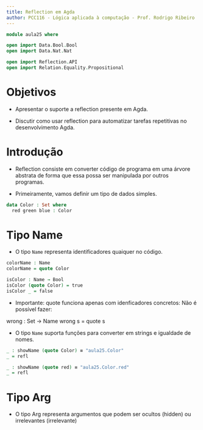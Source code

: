 ```yaml
---
title: Reflection em Agda
author: PCC116 - Lógica aplicada à computação - Prof. Rodrigo Ribeiro
---
```


```agda
module aula25 where

open import Data.Bool.Bool
open import Data.Nat.Nat

open import Reflection.API
open import Relation.Equality.Propositional
```

Objetivos
=========

- Apresentar o suporte a reflection presente em Agda.

- Discutir como usar reflection para automatizar tarefas repetitivas
no desenvolvimento Agda.


Introdução
==========

- Reflection consiste em converter código de programa em uma árvore
abstrata de forma que essa possa ser manipulada por outros programas.

- Primeiramente, vamos definir um tipo de dados simples.

```agda
data Color : Set where
  red green blue : Color
```

Tipo Name
=========

- O tipo `Name` representa identificadores quaiquer no código.

```agda
colorName : Name
colorName = quote Color

isColor : Name → Bool
isColor (quote Color) = true
isColor _ = false
```

- Importante: quote funciona apenas com idenficadores concretos:
Não é possível fazer:

wrong : Set → Name
wrong s = quote s

- O tipo `Name` suporta funções para converter em strings e
igualdade de nomes.

```agda
_ : showName (quote Color) ≡ "aula25.Color"
_ = refl

_ : showName (quote red) ≡ "aula25.Color.red"
_ = refl
```

Tipo Arg
========

- O tipo Arg representa argumentos que podem ser ocultos (hidden)
ou irrelevantes (irrelevante)

